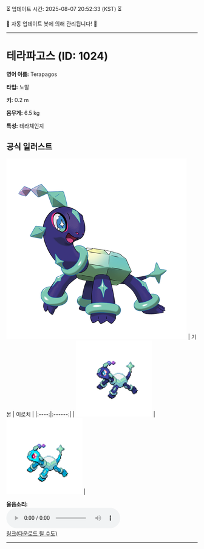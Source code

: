 
⏳ 업데이트 시간: 2025-08-07 20:52:33 (KST) ⏳

🤖 자동 업데이트 봇에 의해 관리됩니다! 🤖

---

# 테라파고스 (ID: 1024)
**영어 이름:** Terapagos

**타입:** 노말

**키:** 0.2 m

**몸무게:** 6.5 kg

**특성:** 테라체인지

## 공식 일러스트
![](https://raw.githubusercontent.com/PokeAPI/sprites/master/sprites/pokemon/other/official-artwork/1024.png)
| 기본 | 이로치 |
|:----:|:------:|
| <img src="https://raw.githubusercontent.com/PokeAPI/sprites/master/sprites/pokemon/1024.png" width="200"> | <img src="https://raw.githubusercontent.com/PokeAPI/sprites/master/sprites/pokemon/shiny/1024.png" width="200"> |

**울음소리:**<br><audio controls src="https://raw.githubusercontent.com/PokeAPI/cries/main/cries/pokemon/latest/1024.ogg"></audio><br> [링크(다운로드 될 수도)](https://raw.githubusercontent.com/PokeAPI/cries/main/cries/pokemon/latest/1024.ogg)


---

